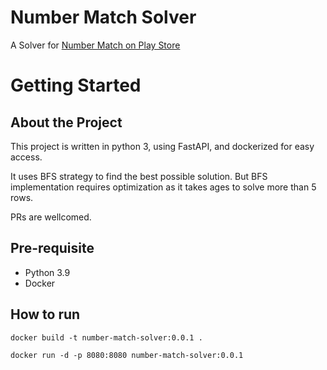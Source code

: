# Number Match Solver
A Solver for [Number Match on Play Store](https://play.google.com/store/apps/details?id=com.easybrain.number.puzzle.game)

# Getting Started

## About the Project
This project is written in python 3, using FastAPI, and dockerized for easy access.

It uses BFS strategy to find the best possible solution. But BFS implementation requires optimization as it takes ages to solve more than 5 rows.

PRs are wellcomed.

## Pre-requisite
- Python 3.9
- Docker

## How to run

```
docker build -t number-match-solver:0.0.1 .
```

```
docker run -d -p 8080:8080 number-match-solver:0.0.1
```
